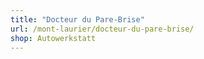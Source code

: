 ```yaml
---
title: "Docteur du Pare-Brise"
url: /mont-laurier/docteur-du-pare-brise/
shop: Autowerkstatt
---
```

